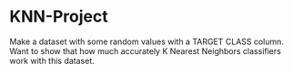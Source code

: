 # KNN-Project
Make a dataset with some random values with a TARGET CLASS column. Want to show that how much accurately K Nearest Neighbors classifiers work with this dataset.
